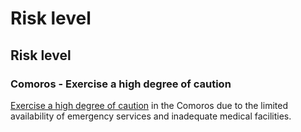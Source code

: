 # Risk level

## Risk level

### Comoros - Exercise a high degree of caution

[Exercise a high degree of caution](#levels "Risk Levels") in the Comoros due to the limited availability of emergency services and inadequate medical facilities.